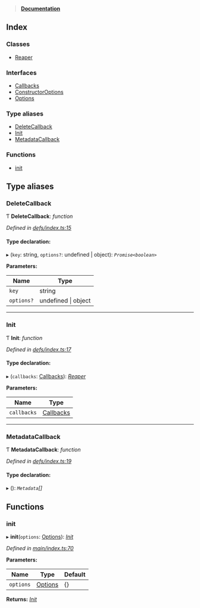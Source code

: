 > **[Documentation](README.md)**

## Index

### Classes

* [Reaper](classes/reaper.md)

### Interfaces

* [Callbacks](interfaces/callbacks.md)
* [ConstructorOptions](interfaces/constructoroptions.md)
* [Options](interfaces/options.md)

### Type aliases

* [DeleteCallback](README.md#deletecallback)
* [Init](README.md#init)
* [MetadataCallback](README.md#metadatacallback)

### Functions

* [init](README.md#init)

## Type aliases

###  DeleteCallback

Ƭ **DeleteCallback**: *function*

*Defined in [defs/index.ts:15](https://github.com/badbatch/cachemap/blob/52c713b/packages/reaper/src/defs/index.ts#L15)*

#### Type declaration:

▸ (`key`: string, `options?`: undefined | object): *`Promise<boolean>`*

**Parameters:**

Name | Type |
------ | ------ |
`key` | string |
`options?` | undefined \| object |

___

###  Init

Ƭ **Init**: *function*

*Defined in [defs/index.ts:17](https://github.com/badbatch/cachemap/blob/52c713b/packages/reaper/src/defs/index.ts#L17)*

#### Type declaration:

▸ (`callbacks`: [Callbacks](interfaces/callbacks.md)): *[Reaper](classes/reaper.md)*

**Parameters:**

Name | Type |
------ | ------ |
`callbacks` | [Callbacks](interfaces/callbacks.md) |

___

###  MetadataCallback

Ƭ **MetadataCallback**: *function*

*Defined in [defs/index.ts:19](https://github.com/badbatch/cachemap/blob/52c713b/packages/reaper/src/defs/index.ts#L19)*

#### Type declaration:

▸ (): *`Metadata`[]*

## Functions

###  init

▸ **init**(`options`: [Options](interfaces/options.md)): *[Init](README.md#init)*

*Defined in [main/index.ts:70](https://github.com/badbatch/cachemap/blob/52c713b/packages/reaper/src/main/index.ts#L70)*

**Parameters:**

Name | Type | Default |
------ | ------ | ------ |
`options` | [Options](interfaces/options.md) |  {} |

**Returns:** *[Init](README.md#init)*